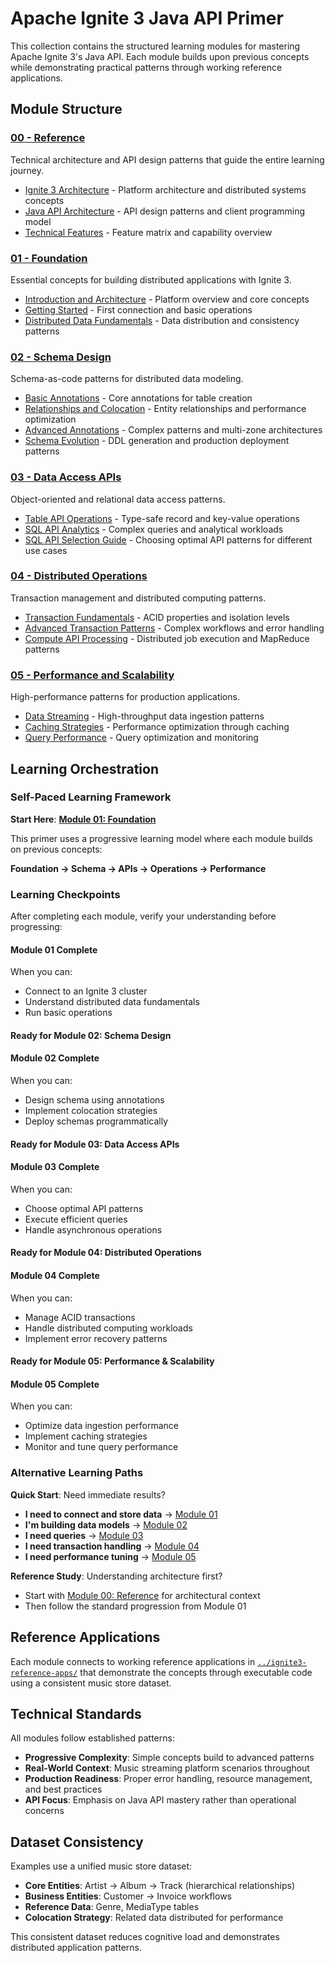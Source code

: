 # Apache Ignite 3 Java API Primer

This collection contains the structured learning modules for mastering Apache Ignite 3's Java API. Each module builds upon previous concepts while demonstrating practical patterns through working reference applications.

## Module Structure

### [00 - Reference](./00-reference/)

Technical architecture and API design patterns that guide the entire learning journey.

- [Ignite 3 Architecture](./00-reference/ignite3-arch.md) - Platform architecture and distributed systems concepts
- [Java API Architecture](./00-reference/java-api-arch.md) - API design patterns and client programming model
- [Technical Features](./00-reference/technical-features.md) - Feature matrix and capability overview

### [01 - Foundation](./01-foundation/)

Essential concepts for building distributed applications with Ignite 3.

- [Introduction and Architecture](./01-foundation/01-introduction-and-architecture.md) - Platform overview and core concepts
- [Getting Started](./01-foundation/02-getting-started.md) - First connection and basic operations
- [Distributed Data Fundamentals](./01-foundation/03-distributed-data-fundamentals.md) - Data distribution and consistency patterns

### [02 - Schema Design](./02-schema-design/)

Schema-as-code patterns for distributed data modeling.

- [Basic Annotations](./02-schema-design/01-basic-annotations.md) - Core annotations for table creation
- [Relationships and Colocation](./02-schema-design/02-relationships-and-colocation.md) - Entity relationships and performance optimization
- [Advanced Annotations](./02-schema-design/03-advanced-annotations.md) - Complex patterns and multi-zone architectures
- [Schema Evolution](./02-schema-design/04-schema-evolution.md) - DDL generation and production deployment patterns

### [03 - Data Access APIs](./03-data-access-apis/)

Object-oriented and relational data access patterns.

- [Table API Operations](./03-data-access-apis/01-table-api-operations.md) - Type-safe record and key-value operations
- [SQL API Analytics](./03-data-access-apis/02-sql-api-analytics.md) - Complex queries and analytical workloads
- [SQL API Selection Guide](./03-data-access-apis/03-sql-api-selection-guide.md) - Choosing optimal API patterns for different use cases

### [04 - Distributed Operations](./04-distributed-operations/)

Transaction management and distributed computing patterns.

- [Transaction Fundamentals](./04-distributed-operations/01-transaction-fundamentals.md) - ACID properties and isolation levels
- [Advanced Transaction Patterns](./04-distributed-operations/02-advanced-transaction-patterns.md) - Complex workflows and error handling
- [Compute API Processing](./04-distributed-operations/03-compute-api-processing.md) - Distributed job execution and MapReduce patterns

### [05 - Performance and Scalability](./05-performance-scalability/)

High-performance patterns for production applications.

- [Data Streaming](./05-performance-scalability/01-data-streaming.md) - High-throughput data ingestion patterns
- [Caching Strategies](./05-performance-scalability/02-caching-strategies.md) - Performance optimization through caching
- [Query Performance](./05-performance-scalability/03-query-performance.md) - Query optimization and monitoring

## Learning Orchestration

### Self-Paced Learning Framework

**Start Here**: [**Module 01: Foundation**](./01-foundation/01-introduction-and-architecture.md)

This primer uses a progressive learning model where each module builds on previous concepts:

**Foundation → Schema → APIs → Operations → Performance**

### Learning Checkpoints

After completing each module, verify your understanding before progressing:

#### Module 01 Complete

When you can:

- Connect to an Ignite 3 cluster
- Understand distributed data fundamentals  
- Run basic operations

#### Ready for Module 02: Schema Design

#### Module 02 Complete

When you can:

- Design schema using annotations
- Implement colocation strategies
- Deploy schemas programmatically

#### Ready for Module 03: Data Access APIs

#### Module 03 Complete

When you can:

- Choose optimal API patterns
- Execute efficient queries
- Handle asynchronous operations

#### Ready for Module 04: Distributed Operations

#### Module 04 Complete

When you can:

- Manage ACID transactions
- Handle distributed computing workloads
- Implement error recovery patterns

#### Ready for Module 05: Performance & Scalability

#### Module 05 Complete

When you can:

- Optimize data ingestion performance
- Implement caching strategies
- Monitor and tune query performance

### Alternative Learning Paths

**Quick Start**: Need immediate results?

- **I need to connect and store data** → [Module 01](./01-foundation/)
- **I'm building data models** → [Module 02](./02-schema-design/)  
- **I need queries** → [Module 03](./03-data-access-apis/)
- **I need transaction handling** → [Module 04](./04-distributed-operations/)
- **I need performance tuning** → [Module 05](./05-performance-scalability/)

**Reference Study**: Understanding architecture first?

- Start with [Module 00: Reference](./00-reference/) for architectural context
- Then follow the standard progression from Module 01

## Reference Applications

Each module connects to working reference applications in [`../ignite3-reference-apps/`](../ignite3-reference-apps/) that demonstrate the concepts through executable code using a consistent music store dataset.

## Technical Standards

All modules follow established patterns:

- **Progressive Complexity**: Simple concepts build to advanced patterns
- **Real-World Context**: Music streaming platform scenarios throughout
- **Production Readiness**: Proper error handling, resource management, and best practices
- **API Focus**: Emphasis on Java API mastery rather than operational concerns

## Dataset Consistency

Examples use a unified music store dataset:

- **Core Entities**: Artist → Album → Track (hierarchical relationships)
- **Business Entities**: Customer → Invoice workflows
- **Reference Data**: Genre, MediaType tables
- **Colocation Strategy**: Related data distributed for performance

This consistent dataset reduces cognitive load and demonstrates distributed application patterns.
